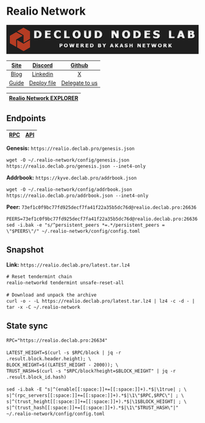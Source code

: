 # Realio Network

![](/assets/banner.png)

|[Site](https://realio.network/)|[Discord](https://discord.gg/56db5TARck)|[Github](https://github.com/realiotech)|
|:--:|:--:|:--:|
|[Blog](https://www.realio.fund/blog)|[Linkedin](https://www.linkedin.com/company/realio)|[X](https://twitter.com/realio_network)|
|[Guide](https://services.declab.pro/guides)|[Deploy file](https://gitopia.com/DecloudNodesLab/cosmos-universe/tree/master/projects/Realio/realio_deploy.yml)|[Delegate to us](https://restake.app/realio/realiovaloper1chee8l82uxqfduxr8x0pfrp9psl08cy4a20m0u)|


[Realio Network EXPLORER](https://explorer.declab.pro/Realio)|
|:--:|

## Endpoints

|[**RPC**](https://realio.declab.pro:26634)|[**API**](https://realio.declab.pro)|
|:--:|:--:|

**Genesis:** ```https://realio.declab.pro/genesis.json```

```
wget -O ~/.realio-network/config/genesis.json https://realio.declab.pro/genesis.json --inet4-only
```

**Addrbook:** ```https://kyve.declab.pro/addrbook.json```

```
wget -O ~/.realio-network/config/addrbook.json https://realio.declab.pro/addrbook.json --inet4-only
```

**Peer:** ```73ef1c0f9bc77fd925decf7fa41f22a35b5dc76d@realio.declab.pro:26636```

```
PEERS=73ef1c0f9bc77fd925decf7fa41f22a35b5dc76d@realio.declab.pro:26636
sed -i.bak -e "s/^persistent_peers *=.*/persistent_peers = \"$PEERS\"/" ~/.realio-network/config/config.toml
```

## Snapshot 

**Link:** ```https://realio.declab.pro/latest.tar.lz4```

```
# Reset tendermint chain
realio-networkd tendermint unsafe-reset-all

# Download and unpack the archive
curl -o - -L https://realio.declab.pro/latest.tar.lz4 | lz4 -c -d - | tar -x -C ~/.realio-network
```

## State sync

```
RPC="https://realio.declab.pro:26634"

LATEST_HEIGHT=$(curl -s $RPC/block | jq -r .result.block.header.height); \
BLOCK_HEIGHT=$((LATEST_HEIGHT - 2000)); \
TRUST_HASH=$(curl -s "$RPC/block?height=$BLOCK_HEIGHT" | jq -r .result.block_id.hash)

sed -i.bak -E "s|^(enable[[:space:]]+=[[:space:]]+).*$|\1true| ; \
s|^(rpc_servers[[:space:]]+=[[:space:]]+).*$|\1\"$RPC,$RPC\"| ; \
s|^(trust_height[[:space:]]+=[[:space:]]+).*$|\1$BLOCK_HEIGHT| ; \
s|^(trust_hash[[:space:]]+=[[:space:]]+).*$|\1\"$TRUST_HASH\"|" ~/.realio-network/config/config.toml
```
